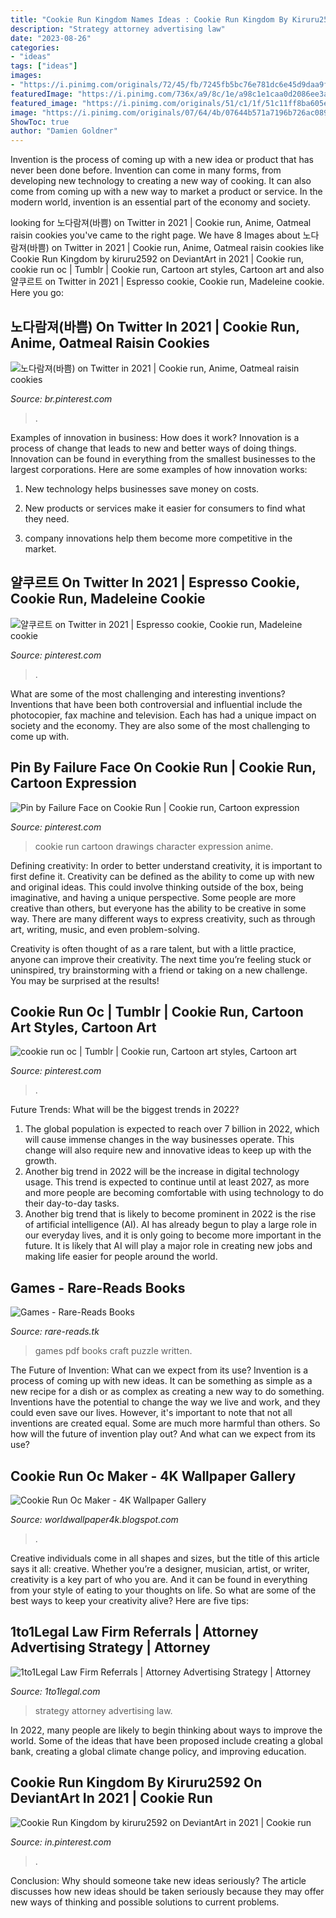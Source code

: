 ```yaml
---
title: "Cookie Run Kingdom Names Ideas : Cookie Run Kingdom By Kiruru2592 On Deviantart In 2021"
description: "Strategy attorney advertising law"
date: "2023-08-26"
categories:
- "ideas"
tags: ["ideas"]
images:
- "https://i.pinimg.com/originals/72/45/fb/7245fb5bc76e781dc6e45d9daa9f6454.jpg"
featuredImage: "https://i.pinimg.com/736x/a9/8c/1e/a98c1e1caa0d2086ee3ab60ff2780f06.jpg"
featured_image: "https://i.pinimg.com/originals/51/c1/1f/51c11ff8ba605e5d4830b9b87b685824.jpg"
image: "https://i.pinimg.com/originals/07/64/4b/07644b571a7196b726ac089d09fd11e6.jpg"
ShowToc: true
author: "Damien Goldner"
---
```



Invention is the process of coming up with a new idea or product that has never been done before. Invention can come in many forms, from developing new technology to creating a new way of cooking. It can also come from coming up with a new way to market a product or service. In the modern world, invention is an essential part of the economy and society.

	

		
looking for 노다람져(바쁨) on Twitter in 2021 | Cookie run, Anime, Oatmeal raisin cookies you've came to the right page. We have 8 Images about 노다람져(바쁨) on Twitter in 2021 | Cookie run, Anime, Oatmeal raisin cookies like Cookie Run Kingdom by kiruru2592 on DeviantArt in 2021 | Cookie run, cookie run oc | Tumblr | Cookie run, Cartoon art styles, Cartoon art and also 얄쿠르트 on Twitter in 2021 | Espresso cookie, Cookie run, Madeleine cookie. Here you go:
		
    
## 노다람져(바쁨) On Twitter In 2021 | Cookie Run, Anime, Oatmeal Raisin Cookies

<img loading=lazy src="https://i.pinimg.com/originals/51/c1/1f/51c11ff8ba605e5d4830b9b87b685824.jpg" onerror="this.onerror=null;this.src='https://tse1.mm.bing.net/th?id=OIP.RrbMy3h13gNEKTrG6biHwgHaJh&amp;pid=15.1';" alt="노다람져(바쁨) on Twitter in 2021 | Cookie run, Anime, Oatmeal raisin cookies">

_Source: br.pinterest.com_

>. 

	

Examples of innovation in business: How does it work?
Innovation is a process of change that leads to new and better ways of doing things. Innovation can be found in everything from the smallest businesses to the largest corporations. Here are some examples of how innovation works:
1. New technology helps businesses save money on costs.

2. New products or services make it easier for consumers to find what they need.

3. company innovations help them become more competitive in the market.


    
## 얄쿠르트 On Twitter In 2021 | Espresso Cookie, Cookie Run, Madeleine Cookie

<img loading=lazy src="https://i.pinimg.com/736x/96/11/b2/9611b236a0e7f535837940119c809310.jpg" onerror="this.onerror=null;this.src='https://tse1.mm.bing.net/th?id=OIP.8ob8tmbyKyIrPIvCFPhHFgHaEg&amp;pid=15.1';" alt="얄쿠르트 on Twitter in 2021 | Espresso cookie, Cookie run, Madeleine cookie">

_Source: pinterest.com_

>. 

	

What are some of the most challenging and interesting inventions?
Inventions that have been both controversial and influential include the photocopier, fax machine and television. Each has had a unique impact on society and the economy. They are also some of the most challenging to come up with.

    
## Pin By Failure Face On Cookie Run | Cookie Run, Cartoon Expression

<img loading=lazy src="https://i.pinimg.com/originals/72/45/fb/7245fb5bc76e781dc6e45d9daa9f6454.jpg" onerror="this.onerror=null;this.src='https://tse4.mm.bing.net/th?id=OIP.pGc9hl8WA23a8SxmbO326QHaKN&amp;pid=15.1';" alt="Pin by Failure Face on Cookie Run | Cookie run, Cartoon expression">

_Source: pinterest.com_

>cookie run cartoon drawings character expression anime. 

	

Defining creativity:
In order to better understand creativity, it is important to first define it. Creativity can be defined as the ability to come up with new and original ideas. This could involve thinking outside of the box, being imaginative, and having a unique perspective.
Some people are more creative than others, but everyone has the ability to be creative in some way. There are many different ways to express creativity, such as through art, writing, music, and even problem-solving.

Creativity is often thought of as a rare talent, but with a little practice, anyone can improve their creativity. The next time you’re feeling stuck or uninspired, try brainstorming with a friend or taking on a new challenge. You may be surprised at the results!

    
## Cookie Run Oc | Tumblr | Cookie Run, Cartoon Art Styles, Cartoon Art

<img loading=lazy src="https://i.pinimg.com/736x/a9/8c/1e/a98c1e1caa0d2086ee3ab60ff2780f06.jpg" onerror="this.onerror=null;this.src='https://tse2.mm.bing.net/th?id=OIP.Y-FGH2Iv55VY6R3I8tqdrgHaE8&amp;pid=15.1';" alt="cookie run oc | Tumblr | Cookie run, Cartoon art styles, Cartoon art">

_Source: pinterest.com_

>. 

	

Future Trends: What will be the biggest trends in 2022?
1. The global population is expected to reach over 7 billion in 2022, which will cause immense changes in the way businesses operate. This change will also require new and innovative ideas to keep up with the growth.
2. Another big trend in 2022 will be the increase in digital technology usage. This trend is expected to continue until at least 2027, as more and more people are becoming comfortable with using technology to do their day-to-day tasks.
3. Another big trend that is likely to become prominent in 2022 is the rise of artificial intelligence (AI). AI has already begun to play a large role in our everyday lives, and it is only going to become more important in the future. It is likely that AI will play a major role in creating new jobs and making life easier for people around the world.

    
## Games - Rare-Reads Books

<img loading=lazy src="https://images-na.ssl-images-amazon.com/images/I/51seSxKAACL._SX343_BO1,204,203,200_.jpg" onerror="this.onerror=null;this.src='https://tse4.mm.bing.net/th?id=OIP.b59LVXyh9rrSwsBg-miJgwAAAA&amp;pid=15.1';" alt="Games - Rare-Reads Books">

_Source: rare-reads.tk_

>games pdf books craft puzzle written. 

	

The Future of Invention: What can we expect from its use?
Invention is a process of coming up with new ideas. It can be something as simple as a new recipe for a dish or as complex as creating a new way to do something. Inventions have the potential to change the way we live and work, and they could even save our lives. However, it's important to note that not all inventions are created equal. Some are much more harmful than others. So how will the future of invention play out? And what can we expect from its use?

    
## Cookie Run Oc Maker - 4K Wallpaper Gallery

<img loading=lazy src="https://pm1.narvii.com/7723/b82031fb00b97ee70ab6acb17d6d93834020cecar1-878-1085v2_00.jpg" onerror="this.onerror=null;this.src='https://tse1.mm.bing.net/th?id=OIP.R61Q2mkRqUQ5sNC0i9rgBgAAAA&amp;pid=15.1';" alt="Cookie Run Oc Maker - 4K Wallpaper Gallery">

_Source: worldwallpaper4k.blogspot.com_

>. 

	

Creative individuals come in all shapes and sizes, but the title of this article says it all: creative. Whether you’re a designer, musician, artist, or writer, creativity is a key part of who you are. And it can be found in everything from your style of eating to your thoughts on life. So what are some of the best ways to keep your creativity alive? Here are five tips: 

    
## 1to1Legal Law Firm Referrals | Attorney Advertising Strategy | Attorney

<img loading=lazy src="https://www.1to1legal.com/images/t/attorney_advertising_strategy.png" onerror="this.onerror=null;this.src='https://tse2.mm.bing.net/th?id=OIP.gWUjzngbfkuIf340KU_JzAHaCd&amp;pid=15.1';" alt="1to1Legal Law Firm Referrals | Attorney Advertising Strategy | Attorney">

_Source: 1to1legal.com_

>strategy attorney advertising law. 

	

In 2022, many people are likely to begin thinking about ways to improve the world. Some of the ideas that have been proposed include creating a global bank, creating a global climate change policy, and improving education.

    
## Cookie Run Kingdom By Kiruru2592 On DeviantArt In 2021 | Cookie Run

<img loading=lazy src="https://i.pinimg.com/originals/07/64/4b/07644b571a7196b726ac089d09fd11e6.jpg" onerror="this.onerror=null;this.src='https://tse1.mm.bing.net/th?id=OIP.MH7k5E2Rv9TWslMU3ppUZwHaJA&amp;pid=15.1';" alt="Cookie Run Kingdom by kiruru2592 on DeviantArt in 2021 | Cookie run">

_Source: in.pinterest.com_

>. 

	

Conclusion: Why should someone take new ideas seriously?
The article discusses how new ideas should be taken seriously because they may offer new ways of thinking and possible solutions to current problems.

